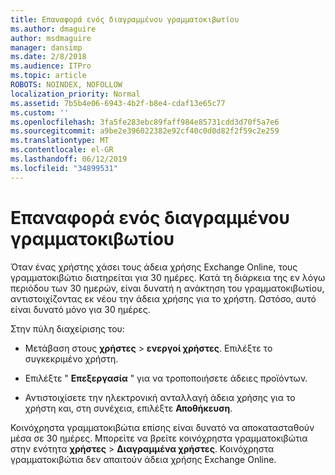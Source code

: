 ```yaml
---
title: Επαναφορά ενός διαγραμμένου γραμματοκιβωτίου
ms.author: dmaguire
author: msdmaguire
manager: dansimp
ms.date: 2/8/2018
ms.audience: ITPro
ms.topic: article
ROBOTS: NOINDEX, NOFOLLOW
localization_priority: Normal
ms.assetid: 7b5b4e06-6943-4b2f-b8e4-cdaf13e65c77
ms.custom: ''
ms.openlocfilehash: 3fa5fe283ebc89faff984e85731cdd3d70f5a7e6
ms.sourcegitcommit: a9be2e396022382e92cf40c0d0d82f2f59c2e259
ms.translationtype: MT
ms.contentlocale: el-GR
ms.lasthandoff: 06/12/2019
ms.locfileid: "34899531"
---
```

# <a name="restore-a-deleted-mailbox"></a>Επαναφορά ενός διαγραμμένου γραμματοκιβωτίου

Όταν ένας χρήστης χάσει τους άδεια χρήσης Exchange Online, τους γραμματοκιβώτιο διατηρείται για 30 ημέρες. Κατά τη διάρκεια της εν λόγω περιόδου των 30 ημερών, είναι δυνατή η ανάκτηση του γραμματοκιβωτίου, αντιστοιχίζοντας εκ νέου την άδεια χρήσης για το χρήστη. Ωστόσο, αυτό είναι δυνατό μόνο για 30 ημέρες.
  
Στην πύλη διαχείρισης του:
  
- Μετάβαση στους **χρήστες** \> **ενεργοί χρήστες**. Επιλέξτε το συγκεκριμένο χρήστη.

- Επιλέξτε " **Επεξεργασία** " για να τροποποιήσετε άδειες προϊόντων.

- Αντιστοιχίσετε την ηλεκτρονική ανταλλαγή άδεια χρήσης για το χρήστη και, στη συνέχεια, επιλέξτε **Αποθήκευση**.

Κοινόχρηστα γραμματοκιβώτια επίσης είναι δυνατό να αποκατασταθούν μέσα σε 30 ημέρες. Μπορείτε να βρείτε κοινόχρηστα γραμματοκιβώτια στην ενότητα **χρήστες** \> **Διαγραμμένα χρήστες**. Κοινόχρηστα γραμματοκιβώτια δεν απαιτούν άδεια χρήσης Exchange Online.
  